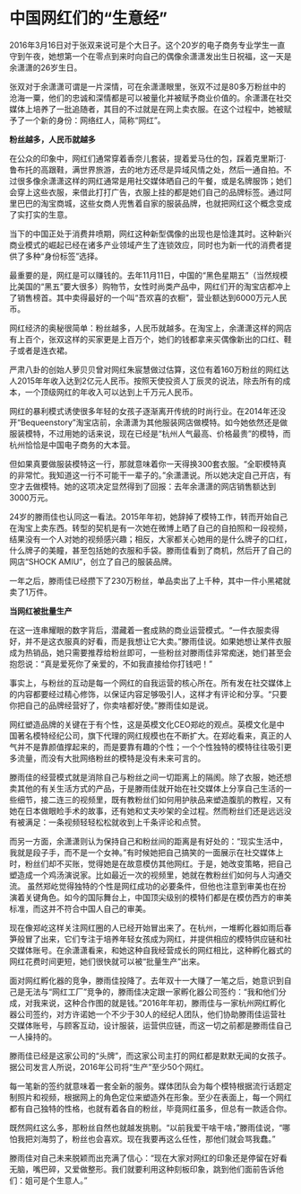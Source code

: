 # 中国网红们的“生意经”

2016年3月16日对于张双来说可是个大日子。这个20岁的电子商务专业学生一直守到午夜，她想第一个在零点到来时向自己的偶像余潇潇发出生日祝福，这一天是余潇潇的26岁生日。 

张双对于余潇潇可谓是一片深情，可在余潇潇眼里，张双不过是80多万粉丝中的沧海一粟，他们的忠诚和深情都是可以被量化并被赋予商业价值的。余潇潇在社交媒体上培养了一批追随者，其目的不过就是在网上卖衣服。在这个过程中，她被赋予了一个新的身份：网络红人，简称“网红”。 

**粉丝越多，人民币就越多**

在公众的印象中，网红们通常穿着香奈儿套装，提着爱马仕的包，踩着克里斯汀·鲁布托的高跟鞋，满世界旅游，去的地方还尽是异域风情之处，然后一通自拍。不过很多像余潇潇这样的网红通常是用社交媒体晒自己的午餐，或是名牌服饰；她们会穿上这些衣服，来借此打打广告，衣服上挂的都是她们自己的品牌标签。通过阿里巴巴的淘宝商城，这些女商人兜售着自家的服装品牌，也就把网红这个概念变成了实打实的生意。 

当下的中国正处于消费井喷期，网红这种新型偶像的出现也是恰逢其时。这种新兴商业模式的崛起已经在诸多产业领域产生了连锁效应，同时也为新一代的消费者提供了多种“身份标签”选择。 

最重要的是，网红是可以赚钱的。去年11月11日，中国的“黑色星期五”（当然规模比美国的“黑五”要大很多）购物节，女性时尚类产品中，网红们开的淘宝店都冲上了销售榜首。其中卖得最好的一个叫“吾欢喜的衣橱”，营业额达到6000万元人民币。 

网红经济的奥秘很简单：粉丝越多，人民币就越多。在淘宝上，余潇潇这样的网店有上百个，张双这样的买家更是上百万个，她们的钱都拿来买偶像新出的口红、鞋子或者是连衣裙。 

严肃八卦的创始人萝贝贝曾对网红朱宸慧做过估算，这位有着160万粉丝的网红达人2015年年收入达到2亿元人民币。按照天使投资人丁辰灵的说法，除去所有的成本，一个顶级网红的年收入可以达到上千万元人民币。 

网红的暴利模式诱使很多年轻的女孩子逐渐离开传统的时尚行业。在2014年还没开“Bequeenstory”淘宝店前，余潇潇为其他服装网店做模特。如今她依然还是做服装模特，不过用她的话来说，现在已经是“杭州人气最高、价格最贵”的模特，而杭州恰恰是中国电子商务的大本营。 

但如果真要做服装模特这一行，那就意味着你一天得换300套衣服。“全职模特真的非常忙。我知道这一行不可能干一辈子的。”余潇潇说。所以她决定自己开店，有空才去做模特。她的这项决定显然得到了回报：去年余潇潇的网店销售额达到3000万元。 

24岁的滕雨佳也认同这一看法。2015年年初，她辞掉了模特工作，转而开始自己在淘宝上卖东西。转型的契机是有一次她在微博上晒了自己的自拍照和一段视频，结果没有一个人对她的视频感兴趣；相反，大家都关心她用的是什么牌子的口红，什么牌子的美瞳，甚至包括她的衣服和手袋。滕雨佳看到了商机，然后开了自己的网店“SHOCK AMIU”，创立了自己的服装品牌。 

一年之后，滕雨佳已经攒下了230万粉丝，单品卖出了上千种，其中一件小黑裙就卖了1万件。 

**当网红被批量生产**

在这一连串耀眼的数字背后，潜藏着一套成熟的商业运营模式。“一件衣服卖得好，并不是这衣服真的好看，而是我想让它大卖。”滕雨佳说。如果她想让某件衣服成为热销品，她只需要推荐给粉丝即可，一些粉丝对滕雨佳非常痴迷，她们甚至会抱怨说：“真是爱死你了亲爱的，不如我直接给你打钱吧！” 

事实上，与粉丝的互动是每一个网红的自我运营的核心所在。所有发在社交媒体上的内容都要经过精心修饰，以保证内容足够吸引人，这样才有评论和分享。“只要你把自己的品牌经营好了，你卖啥都好使。”滕雨佳如是说。 

网红塑造品牌的关键在于有个性，这是英模文化CEO郑屹的观点。英模文化是中国著名模特经纪公司，旗下代理的网红规模也在不断扩大。在郑屹看来，真正的人气并不是靠颜值撑起来的，而是要靠有趣的个性；一个个性独特的模特往往吸引更多流量，而没有大批网络粉丝的模特是没有未来可言的。 

滕雨佳的经营模式就是消除自己与粉丝之间一切距离上的隔阂。除了衣服，她还想卖其他的有关生活方式的产品，于是滕雨佳就开始在社交媒体上分享自己生活的一些细节，接二连三的视频里，既有教粉丝们如何用护肤品来塑造腹肌的教程，又有她在日本做眼睑手术的故事，还有她和丈夫吵架的全过程。然而粉丝们还是远远没有被满足：一条视频轻轻松松就收到上千条评论和点赞。 

而另一方面，余潇潇则认为保持自己和粉丝间的距离是有好处的：“现实生活中，我就是段子手，而不是一个女神。”有时候她把自己搞笑的一面展示在社交媒体上时，粉丝们却不买账，觉得她是在故意模仿其他网红。于是，她改变策略，把自己塑造成一个鸡汤演说家。比如最近一次的视频里，她就在教粉丝们如何与人沟通交流。 虽然郑屹觉得独特的个性是网红成功的必要条件，但他也注意到审美也在扮演着关键角色。如今的国际舞台上，中国顶尖级别的模特们都是在模仿西方的审美标准，而这并不符合中国人自己的审美。 

现在像郑屹这样关注网红圈的人已经开始冒出来了。在杭州，一堆孵化器如雨后春笋般冒了出来，它们专注于培养年轻女孩成为网红，并提供相应的模特供应链和社交媒体账号。在余潇潇看来，和她这种自我经营成长的网红相比，这种孵化器式的网红花费时间更短，她们很快就可以被“批量生产”出来。 

面对网红孵化器的竞争，滕雨佳投降了。去年双十一大赚了一笔之后，她意识到自己是无法与“网红工厂”竞争的，滕雨佳决定跟一家孵化器公司签约：“我和他们分成，对我来说，这种合作图的就是钱。”2016年年初，滕雨佳与一家杭州网红孵化器公司签约，对方许诺她一个不少于30人的经纪人团队，他们协助滕雨佳运营社交媒体账号，与顾客互动，设计服装，运营供应链，而这一切之前都是滕雨佳自己一人操持的。 

滕雨佳已经是这家公司的“头牌”，而这家公司主打的网红都是默默无闻的女孩子。据公司发言人所说，2016年公司将“生产”至少50个网红。 

每一笔新的签约就意味着一套全新的服务。媒体团队会为每个模特根据流行话题定制照片和视频，根据网上的角色定位来塑造外在形象。至少在表面上，每一个网红都有自己独特的性格，也就有着各自的粉丝，毕竟网红虽多，但总有一款适合你。 

既然网红这么多，那粉丝自然也就越发挑剔。“以前我爱干啥干啥，”滕雨佳说，“哪怕我把刘海剪了，粉丝也会喜欢。现在我要再这么任性，那他们就会骂我蠢。” 

滕雨佳对自己未来脱颖而出充满了信心：“现在大家对网红的印象还是停留在好看无脑，嘴巴碎，又爱做整形。我们就要利用这种刻板印象，跳到他们面前告诉他们：姐可是个生意人。”